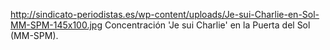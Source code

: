 http://sindicato-periodistas.es/wp-content/uploads/Je-sui-Charlie-en-Sol-MM-SPM-145x100.jpg
Concentración 'Je sui Charlie' en la Puerta del Sol (MM-SPM).
